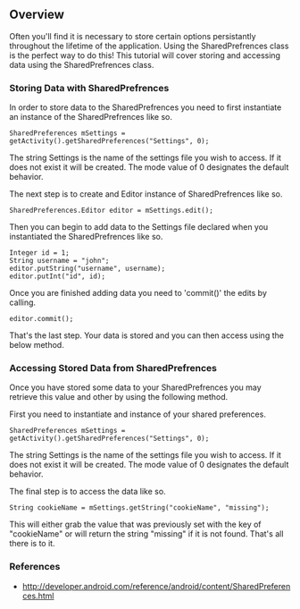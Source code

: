 ## Overview

Often you'll find it is necessary to store certain options persistantly throughout the lifetime of the application. Using the SharedPrefrences class is the perfect way to do this! This tutorial will cover storing and accessing data using the SharedPrefrences class. 

### Storing Data with SharedPrefrences

In order to store data to the SharedPrefrences you need to first instantiate an instance of the SharedPrefrences like so.

`SharedPreferences mSettings = getActivity().getSharedPreferences("Settings", 0);`

The string Settings is the name of the settings file you wish to access. If it does not exist it will be created. The mode value of 0 designates the default behavior.

The next step is to create and Editor instance of SharedPrefrences like so.

`SharedPreferences.Editor editor = mSettings.edit();`

Then you can begin to add data to the Settings file declared when you instantiated the SharedPrefrences like so.

    Integer id = 1;
    String username = "john";
    editor.putString("username", username);
    editor.putInt("id", id);

Once you are finished adding data you need to 'commit()' the edits by calling.

    editor.commit();

That's the last step. Your data is stored and you can then access using the below method.


### Accessing Stored Data from SharedPrefrences

Once you have stored some data to your SharedPrefrences you may retrieve this value and other by using the following method.

First you need to instantiate and instance of your shared preferences. 

`SharedPreferences mSettings = getActivity().getSharedPreferences("Settings", 0);`

The string Settings is the name of the settings file you wish to access. If it does not exist it will be created. The mode value of 0 designates the default behavior.

The final step is to access the data like so.

`String cookieName = mSettings.getString("cookieName", "missing");`

This will either grab the value that was previously set with the key of "cookieName" or will return the string "missing" if it is not found. That's all there is to it.

### References

* <http://developer.android.com/reference/android/content/SharedPreferences.html>